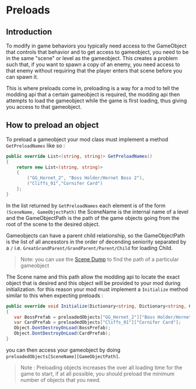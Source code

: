 # Preloads
## Introduction
To modify in game behaviors you typically need access to the GameObject that controls that behavior and to get access to gameobject, you need to be in the same "scene" or level as the gameobject. This creates a problem such that, if you want to spawn a copy of an enemy, you need access to that enemy without requiring that the player enters that scene before you can spawn it.

This is where preloads come in, preloading is a way for a mod to tell the modding api that a certain gameobject is required, the modding api then attempts to load the gameobject while the game is first loading, thus giving you access to that gameobject.

## How to preload an object

To preload a gameobject your mod class must implement a method `GetPreloadNames` like so :

```cs
public override List<(string, string)> GetPreloadNames()
{
    return new List<(string, string)>
    {
        ("GG_Hornet_2", "Boss Holder/Hornet Boss 2"),
        ("Cliffs_01","Cornifer Card")
    };   
}
```
In the list returned by `GetPreloadNames` each element is of the form `(SceneName, GameObjectPath)` the SceneName is the internal name of a level and the GameObjectPath is the path of the game objects going from the root of the scene to the desired object.

Gameobjects can have a parent child relationship, so the GameObjectPath is the list of all ancesstors in the order of decending seniority separated by a `/`   i.e. `GreatGrandParent/GrandParent/Parent/Child` for loading Child.

>Note: you can use the [Scene Dump](https://prashantmohta.github.io/ModdingDocs/#todo-section) to find the path of a particular gameobject

The Scene name and this path allow the modding api to locate the exact object that is desired and this object will be provided to your mod during initialization. for this reason your mod must implement a `Initialize` method similar to this when expecting preloads :

```cs
public override void Initialize(Dictionary<string, Dictionary<string, GameObject>> preloadedObjects)
{
   var BossPrefab = preloadedObjects["GG_Hornet_2"]["Boss Holder/Hornet Boss 2"];
   var CardPrefab = preloadedObjects["Cliffs_01"]["Cornifer Card"];
   Object.DontDestroyOnLoad(BossPrefab);
   Object.DontDestroyOnLoad(CardPrefab);
}
``` 

you can then access your gameobject by doing `preloadedObjects[SceneName][GameObjectPath]`.

>  Note :  Preloading objects increases the over all loading time for the game to start, if at all possible, you should preload the minimum number of objects that you need. 
